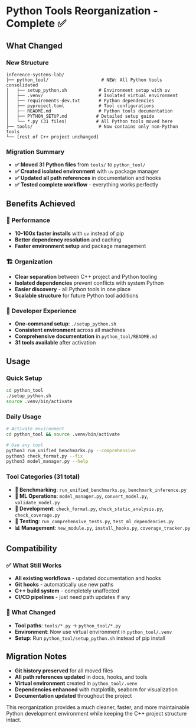 # Python Tools Reorganization - Complete ✅

## What Changed

### New Structure
```
inference-systems-lab/
├── python_tool/                    # NEW: All Python tools consolidated
│   ├── setup_python.sh            # Environment setup with uv
│   ├── .venv/                     # Isolated virtual environment  
│   ├── requirements-dev.txt       # Python dependencies
│   ├── pyproject.toml             # Tool configurations
│   ├── README.md                  # Python tools documentation
│   ├── PYTHON_SETUP.md           # Detailed setup guide
│   └── *.py (31 files)           # All Python tools moved here
├── tools/                         # Now contains only non-Python tools
└── [rest of C++ project unchanged]
```

### Migration Summary
- **✅ Moved 31 Python files** from `tools/` to `python_tool/`
- **✅ Created isolated environment** with `uv` package manager  
- **✅ Updated all path references** in documentation and hooks
- **✅ Tested complete workflow** - everything works perfectly

## Benefits Achieved

### 🚀 Performance  
- **10-100x faster installs** with `uv` instead of pip
- **Better dependency resolution** and caching
- **Faster environment setup** and package management

### 🏗️ Organization
- **Clear separation** between C++ project and Python tooling
- **Isolated dependencies** prevent conflicts with system Python
- **Easier discovery** - all Python tools in one place
- **Scalable structure** for future Python tool additions

### 🔧 Developer Experience
- **One-command setup**: `./setup_python.sh`
- **Consistent environment** across all machines
- **Comprehensive documentation** in `python_tool/README.md`
- **31 tools available** after activation

## Usage

### Quick Setup
```bash
cd python_tool
./setup_python.sh
source .venv/bin/activate
```

### Daily Usage
```bash
# Activate environment
cd python_tool && source .venv/bin/activate

# Use any tool
python3 run_unified_benchmarks.py --comprehensive
python3 check_format.py --fix
python3 model_manager.py --help
```

### Tool Categories (31 total)
- **🔬 Benchmarking**: `run_unified_benchmarks.py`, `benchmark_inference.py`
- **🧠 ML Operations**: `model_manager.py`, `convert_model.py`, `validate_model.py`  
- **🔧 Development**: `check_format.py`, `check_static_analysis.py`, `check_coverage.py`
- **🧪 Testing**: `run_comprehensive_tests.py`, `test_ml_dependencies.py`
- **📊 Management**: `new_module.py`, `install_hooks.py`, `coverage_tracker.py`

## Compatibility

### ✅ What Still Works
- **All existing workflows** - updated documentation and hooks
- **Git hooks** - automatically use new paths
- **C++ build system** - completely unaffected
- **CI/CD pipelines** - just need path updates if any

### 🔄 What Changed
- **Tool paths**: `tools/*.py` → `python_tool/*.py`
- **Environment**: Now use virtual environment in `python_tool/.venv`
- **Setup**: Run `python_tool/setup_python.sh` instead of pip install

## Migration Notes

- **Git history preserved** for all moved files
- **All path references updated** in docs, hooks, and tools
- **Virtual environment** created in `python_tool/.venv`
- **Dependencies enhanced** with matplotlib, seaborn for visualization
- **Documentation updated** throughout the project

This reorganization provides a much cleaner, faster, and more maintainable Python development environment while keeping the C++ project structure intact.
